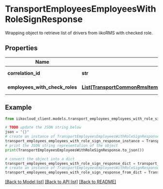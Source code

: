 # TransportEmployeesEmployeesWithRoleSignResponse

Wrapping object to retrieve list of drivers from iikoRMS with checked role.

## Properties

Name | Type | Description | Notes
------------ | ------------- | ------------- | -------------
**correlation_id** | **str** | Operation ID. | 
**employees_with_check_roles** | [**List[TransportCommonRmsItemsResponseWrapperEmployeeWithCheckedRole]**](TransportCommonRmsItemsResponseWrapperEmployeeWithCheckedRole.md) | List of drivers. | 

## Example

```python
from iikocloud_client.models.transport_employees_employees_with_role_sign_response import TransportEmployeesEmployeesWithRoleSignResponse

# TODO update the JSON string below
json = "{}"
# create an instance of TransportEmployeesEmployeesWithRoleSignResponse from a JSON string
transport_employees_employees_with_role_sign_response_instance = TransportEmployeesEmployeesWithRoleSignResponse.from_json(json)
# print the JSON string representation of the object
print(TransportEmployeesEmployeesWithRoleSignResponse.to_json())

# convert the object into a dict
transport_employees_employees_with_role_sign_response_dict = transport_employees_employees_with_role_sign_response_instance.to_dict()
# create an instance of TransportEmployeesEmployeesWithRoleSignResponse from a dict
transport_employees_employees_with_role_sign_response_from_dict = TransportEmployeesEmployeesWithRoleSignResponse.from_dict(transport_employees_employees_with_role_sign_response_dict)
```
[[Back to Model list]](../README.md#documentation-for-models) [[Back to API list]](../README.md#documentation-for-api-endpoints) [[Back to README]](../README.md)


